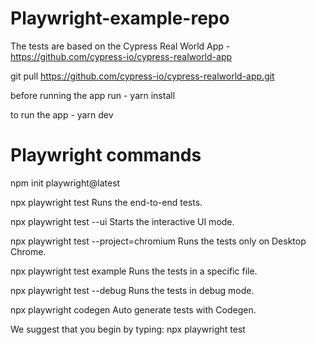 # Playwright-example-repo

The tests are based on the Cypress Real World App - https://github.com/cypress-io/cypress-realworld-app

git pull https://github.com/cypress-io/cypress-realworld-app.git

before running the app run - yarn install

to run the app - yarn dev


# Playwright commands
npm init playwright@latest

  npx playwright test
    Runs the end-to-end tests.

  npx playwright test --ui
    Starts the interactive UI mode.

  npx playwright test --project=chromium
    Runs the tests only on Desktop Chrome.

  npx playwright test example
    Runs the tests in a specific file.

  npx playwright test --debug
    Runs the tests in debug mode.

  npx playwright codegen
    Auto generate tests with Codegen.

We suggest that you begin by typing:
    npx playwright test
